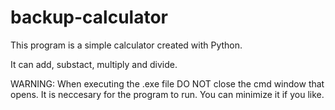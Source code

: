 # backup-calculator

This program is a simple calculator created with Python.

It can add, substact, multiply and divide.

WARNING: When executing the .exe file DO NOT close the cmd window that opens. It is neccesary for the program to run. You can minimize it if you like.
